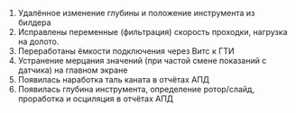 1.	Удалённое изменение глубины и положение инструмента из билдера
2.	Исправлены переменные (фильтрация) скорость проходки, нагрузка на долото.
3.	Переработаны ёмкости подключения через Витс к ГТИ
4.	Устранение мерцания значений (при частой смене показаний с датчика) на главном экране
5.	Появилась наработка таль каната в отчётах АПД
6.	Появилась глубина инструмента, определение ротор/слайд, проработка и осциляция в отчётах АПД